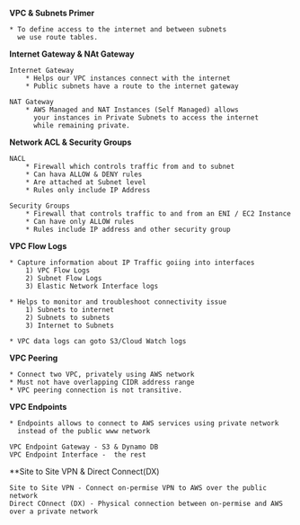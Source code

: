 **VPC & Subnets Primer**

    * To define access to the internet and between subnets 
      we use route tables.
    
**Internet Gateway & NAt Gateway**

    Internet Gateway
        * Helps our VPC instances connect with the internet
        * Public subnets have a route to the internet gateway
    
    NAT Gateway
        * AWS Managed and NAT Instances (Self Managed) allows 
          your instances in Private Subnets to access the internet
          while remaining private.

**Network ACL & Security Groups**
    
    NACL
        * Firewall which controls traffic from and to subnet
        * Can hava ALLOW & DENY rules
        * Are attached at Subnet level
        * Rules only include IP Address

    Security Groups
        * Firewall that controls traffic to and from an ENI / EC2 Instance
        * Can have only ALLOW rules
        * Rules include IP address and other security group

**VPC Flow Logs**
    
    * Capture information about IP Traffic goiing into interfaces
        1) VPC Flow Logs
        2) Subnet Flow Logs
        3) Elastic Network Interface logs

    * Helps to monitor and troubleshoot connectivity issue
        1) Subnets to internet
        2) Subnets to subnets
        3) Internet to Subnets
    
    * VPC data logs can goto S3/Cloud Watch logs

**VPC Peering**
    
    * Connect two VPC, privately using AWS network
    * Must not have overlapping CIDR address range
    * VPC peering connection is not transitive.

**VPC Endpoints**
    
    * Endpoints allows to connect to AWS services using private network
      instead of the public www network
    
    VPC Endpoint Gateway - S3 & Dynamo DB
    VPC Endpoint Interface -  the rest

**Site to Site VPN & Direct Connect(DX)
    
    Site to Site VPN - Connect on-permise VPN to AWS over the public network
    Direct COnnect (DX) - Physical connection between on-permise and AWS over a private network